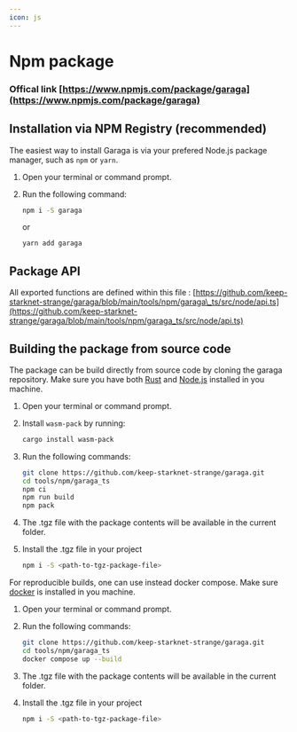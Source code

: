 ```yaml
---
icon: js
---
```


# Npm package

### Offical link [https://www.npmjs.com/package/garaga](https://www.npmjs.com/package/garaga)

## Installation via NPM Registry (recommended)

The easiest way to install Garaga is via your prefered Node.js package manager, such as `npm` or `yarn`.

1. Open your terminal or command prompt.
2.  Run the following command:

    ```bash
    npm i -S garaga
    ```

    or

    ```bash
    yarn add garaga
    ```



## Package API

All exported functions are defined within this file : [https://github.com/keep-starknet-strange/garaga/blob/main/tools/npm/garaga\_ts/src/node/api.ts](https://github.com/keep-starknet-strange/garaga/blob/main/tools/npm/garaga_ts/src/node/api.ts)

## Building the package from source code

The package can be build directly from source code by cloning the garaga repository. Make sure you have both [Rust](https://www.rust-lang.org/tools/install) and [Node.js](https://nodejs.org/en/learn/getting-started/how-to-install-nodejs) installed in you machine.

1. Open your terminal or command prompt.
2.  Install `wasm-pack` by running:

    ```bash
    cargo install wasm-pack
    ```
3.  Run the following commands:

    ```bash
    git clone https://github.com/keep-starknet-strange/garaga.git
    cd tools/npm/garaga_ts
    npm ci
    npm run build
    npm pack
    ```
4. The .tgz file with the package contents will be available in the current folder.
5.  Install the .tgz file in your project

    ```bash
    npm i -S <path-to-tgz-package-file>
    ```

For reproducible builds, one can use instead docker compose. Make sure [docker](https://docs.docker.com/engine/install/) is installed in you machine.

1. Open your terminal or command prompt.
2.  Run the following commands:

    ```bash
    git clone https://github.com/keep-starknet-strange/garaga.git
    cd tools/npm/garaga_ts
    docker compose up --build
    ```
3. The .tgz file with the package contents will be available in the current folder.
4.  Install the .tgz file in your project

    ```bash
    npm i -S <path-to-tgz-package-file>
    ```
